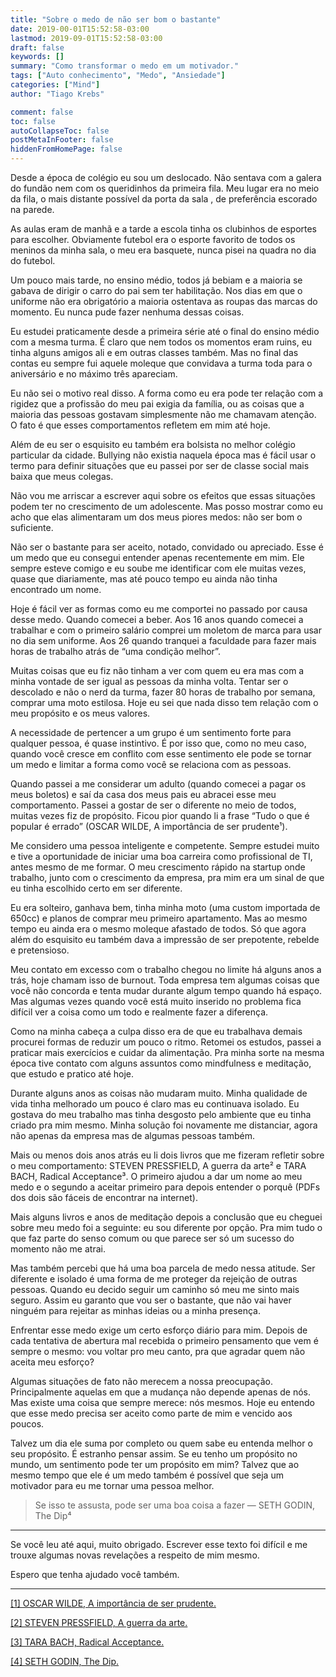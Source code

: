 ```yaml
---
title: "Sobre o medo de não ser bom o bastante"
date: 2019-00-01T15:52:58-03:00
lastmod: 2019-09-01T15:52:58-03:00
draft: false
keywords: []
summary: "Como transformar o medo em um motivador."
tags: ["Auto conhecimento", "Medo", "Ansiedade"]
categories: ["Mind"]
author: "Tiago Krebs"

comment: false
toc: false
autoCollapseToc: false
postMetaInFooter: false
hiddenFromHomePage: false
---
```

 
Desde a época de colégio eu sou um deslocado. Não sentava com a galera do fundão nem com os queridinhos da primeira fila. Meu lugar era no meio da fila, o mais distante possível da porta da sala , de preferência escorado na parede.

As aulas eram de manhã e a tarde a escola tinha os clubinhos de esportes para escolher. Obviamente futebol era o esporte favorito de todos os meninos da minha sala, o meu era basquete, nunca pisei na quadra no dia do futebol.

Um pouco mais tarde, no ensino médio, todos já bebiam e a maioria se gabava de dirigir o carro do pai sem ter habilitação. Nos dias em que o uniforme não era obrigatório a maioria ostentava as roupas das marcas do momento. Eu nunca pude fazer nenhuma dessas coisas.

Eu estudei praticamente desde a primeira série até o final do ensino médio com a mesma turma. É claro que nem todos os momentos eram ruins, eu tinha alguns amigos ali e em outras classes também. Mas no final das contas eu sempre fui aquele moleque que convidava a turma toda para o aniversário e no máximo três apareciam.

Eu não sei o motivo real disso. A forma como eu era pode ter relação com a rigidez que a profissão do meu pai exigia da família, ou as coisas que a maioria das pessoas gostavam simplesmente não me chamavam atenção. O fato é que esses comportamentos refletem em mim até hoje.

Além de eu ser o esquisito eu também era bolsista no melhor colégio particular da cidade. Bullying não existia naquela época mas é fácil usar o termo para definir situações que eu passei por ser de classe social mais baixa que meus colegas.

Não vou me arriscar a escrever aqui sobre os efeitos que essas situações podem ter no crescimento de um adolescente. Mas posso mostrar como eu acho que elas alimentaram um dos meus piores medos: não ser bom o suficiente.

Não ser o bastante para ser aceito, notado, convidado ou apreciado. Esse é um medo que eu consegui entender apenas recentemente em mim. Ele sempre esteve comigo e eu soube me identificar com ele muitas vezes, quase que diariamente, mas até pouco tempo eu ainda não tinha encontrado um nome.

Hoje é fácil ver as formas como eu me comportei no passado por causa desse medo. Quando comecei a beber. Aos 16 anos quando comecei a trabalhar e com o primeiro salário comprei um moletom de marca para usar no dia sem uniforme. Aos 26 quando tranquei a faculdade para fazer mais horas de trabalho atrás de “uma condição melhor”.

Muitas coisas que eu fiz não tinham a ver com quem eu era mas com a minha vontade de ser igual as pessoas da minha volta. Tentar ser o descolado e não o nerd da turma, fazer 80 horas de trabalho por semana, comprar uma moto estilosa. Hoje eu sei que nada disso tem relação com o meu propósito e os meus valores.

A necessidade de pertencer a um grupo é um sentimento forte para qualquer pessoa, é quase instintivo. É por isso que, como no meu caso, quando você cresce em conflito com esse sentimento ele pode se tornar um medo e limitar a forma como você se relaciona com as pessoas.

Quando passei a me considerar um adulto (quando comecei a pagar os meus boletos) e saí da casa dos meus pais eu abracei esse meu comportamento. Passei a gostar de ser o diferente no meio de todos, muitas vezes fiz de propósito. Ficou pior quando li a frase “Tudo o que é popular é errado” (OSCAR WILDE, A importância de ser prudente¹).

Me considero uma pessoa inteligente e competente. Sempre estudei muito e tive a oportunidade de iniciar uma boa carreira como profissional de TI, antes mesmo de me formar. O meu crescimento rápido na startup onde trabalho, junto com o crescimento da empresa, pra mim era um sinal de que eu tinha escolhido certo em ser diferente.

Eu era solteiro, ganhava bem, tinha minha moto (uma custom importada de 650cc) e planos de comprar meu primeiro apartamento. Mas ao mesmo tempo eu ainda era o mesmo moleque afastado de todos. Só que agora além do esquisito eu também dava a impressão de ser prepotente, rebelde e pretensioso.

Meu contato em excesso com o trabalho chegou no limite há alguns anos a trás, hoje chamam isso de burnout. Toda empresa tem algumas coisas que você não concorda e tenta mudar durante algum tempo quando há espaço. Mas algumas vezes quando você está muito inserido no problema fica difícil ver a coisa como um todo e realmente fazer a diferença.

Como na minha cabeça a culpa disso era de que eu trabalhava demais procurei formas de reduzir um pouco o ritmo. Retomei os estudos, passei a praticar mais exercícios e cuidar da alimentação. Pra minha sorte na mesma época tive contato com alguns assuntos como mindfulness e meditação, que estudo e pratico até hoje.

Durante alguns anos as coisas não mudaram muito. Minha qualidade de vida tinha melhorado um pouco é claro mas eu continuava isolado. Eu gostava do meu trabalho mas tinha desgosto pelo ambiente que eu tinha criado pra mim mesmo. Minha solução foi novamente me distanciar, agora não apenas da empresa mas de algumas pessoas também.

Mais ou menos dois anos atrás eu li dois livros que me fizeram refletir sobre o meu comportamento: STEVEN PRESSFIELD, A guerra da arte² e TARA BACH, Radical Acceptance³. O primeiro ajudou a dar um nome ao meu medo e o segundo a aceitar primeiro para depois entender o porquê (PDFs dos dois são fáceis de encontrar na internet).

Mais alguns livros e anos de meditação depois a conclusão que eu cheguei sobre meu medo foi a seguinte: eu sou diferente por opção. Pra mim tudo o que faz parte do senso comum ou que parece ser só um sucesso do momento não me atrai.

Mas também percebi que há uma boa parcela de medo nessa atitude. Ser diferente e isolado é uma forma de me proteger da rejeição de outras pessoas. Quando eu decido seguir um caminho só meu me sinto mais seguro. Assim eu garanto que vou ser o bastante, que não vai haver ninguém para rejeitar as minhas ideias ou a minha presença.

Enfrentar esse medo exige um certo esforço diário para mim. Depois de cada tentativa de abertura mal recebida o primeiro pensamento que vem é sempre o mesmo: vou voltar pro meu canto, pra que agradar quem não aceita meu esforço?

Algumas situações de fato não merecem a nossa preocupação. Principalmente aquelas em que a mudança não depende apenas de nós. Mas existe uma coisa que sempre merece: nós mesmos. Hoje eu entendo que esse medo precisa ser aceito como parte de mim e vencido aos poucos.

Talvez um dia ele suma por completo ou quem sabe eu entenda melhor o seu propósito. É estranho pensar assim. Se eu tenho um propósito no mundo, um sentimento pode ter um propósito em mim? Talvez que ao mesmo tempo que ele é um medo também é possível que seja um motivador para eu me tornar uma pessoa melhor.

> Se isso te assusta, pode ser uma boa coisa a fazer — SETH GODIN, The Dip⁴

---

Se você leu até aqui, muito obrigado. Escrever esse texto foi difícil e me trouxe algumas novas revelações a respeito de mim mesmo.

Espero que tenha ajudado você também.

---

[[1] OSCAR WILDE, A importância de ser prudente.](https://www.amazon.com.br/Import%C3%A2ncia-Ser-Prudente-Oscar-Wilde/dp/8520004695)

[[2] STEVEN PRESSFIELD, A guerra da arte.](https://www.amazon.com.br/Guerra-Arte-Steven-Pressfield/dp/8500015349/ref=sr_1_8?qid=1567291197&refinements=p_27%3ASteven+Pressfield%2Cp_n_feature_nine_browse-bin%3A9754444011&rnid=8529757011&s=books&sr=1-8)

[[3] TARA BACH, Radical Acceptance.](https://www.amazon.com/gp/product/0553380990/ref=as_li_tl?ie=UTF8&camp=1789&creative=9325&creativeASIN=0553380990&linkCode=as2&tag=tarbra-20&linkId=a1dd17da3779145b9caa63c0f0bbaa49)

[[4] SETH GODIN, The Dip.](https://www.amazon.com.br/Dip-Little-Book-Teaches-Stick/dp/1591841666)

